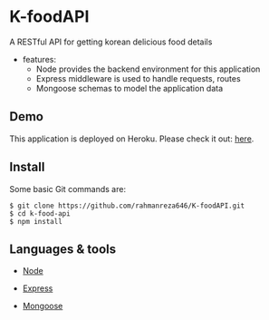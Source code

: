 # K-foodAPI
A RESTful API for getting korean delicious food details

* features:
  * Node provides the backend environment for this application
  * Express middleware is used to handle requests, routes
  * Mongoose schemas to model the application data
  
## Demo

This application is deployed on Heroku. Please check it out: [here](https://k-food-api-80202.herokuapp.com/).

## Install

Some basic Git commands are:

```
$ git clone https://github.com/rahmanreza646/K-foodAPI.git
$ cd k-food-api
$ npm install
```

## Languages & tools

- [Node](https://nodejs.org/en/)

- [Express](https://expressjs.com/)

- [Mongoose](https://mongoosejs.com/)
  
